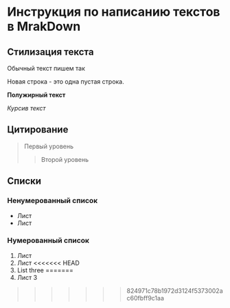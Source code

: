 # Инструкция по написанию текстов в MrakDown
## Стилизация текста
Обычный текст пишем так

Новая строка - это одна пустая строка.

**Полужирный текст**

*Курсив текст*

## Цитирование
> Первый уровень
>> Второй уровень

## Списки
### Ненумерованный список
*  Лист
*  Лист
### Нумерованный список
1. Лист
2. Лист
<<<<<<< HEAD
3. List three
=======
3. Лист 3
>>>>>>> 824971c78b1972d3124f5373002ac60fbff9c1aa
